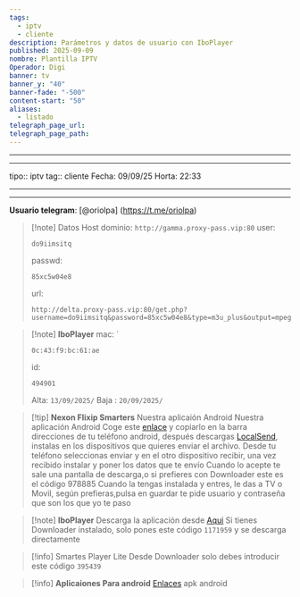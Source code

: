 ```yaml
---
tags:
  - iptv
  - cliente
description: Parámetros y datos de usuario con IboPlayer
published: 2025-09-09
nombre: Plantilla IPTV
Operador: Digi
banner: tv
banner_y: "40"
banner-fade: "-500"
content-start: "50"
aliases:
  - listado
telegraph_page_url:
telegraph_page_path:
---
```



---
---
tipo:: iptv
tag:: cliente
Fecha: 09/09/25
Horta: 22:33

---
---




**Usuario telegram**: [@oriolpa] (https://t.me/oriolpa)


>[!note] Datos Host
>dominio: `http://gamma.proxy-pass.vip:80`
>user:
>``` 
>do9iimsitq
>```
>passwd: 
>```
>85xc5w04e8
>```
>url: 
>```
>http://delta.proxy-pass.vip:80/get.php?username=do9iimsitq&password=85xc5w04e8&type=m3u_plus&output=mpegts
>```


>[!note] **IboPlayer**
>mac: `
> ```
> 0c:43:f9:bc:61:ae
> ``` 
>id:
>```
> 494901
> ```
> 
> Alta: `13/09/2025/` 
> Baja : `20/09/2025/`



>[!tip] **Nexon Flixip Smarters**
>Nuestra aplicaión Android
Nuestra aplicación Android 
Coge este [enlace](http://sw-apps.net/sw_nexon/Android%20App/NEXON_FLIXIP_Smarters.apk) y copiarlo en la barra direcciones de tu teléfono android, después descargas [LocalSend](https://localsend.org/es/download?os=android), instalas en los dispositivos que quieres enviar el archivo. Desde tu teléfono seleccionas enviar y en el otro dispositivo recibir, una vez recibido instalar y poner los datos que te envío
Cuando lo acepte te sale una pantalla de descarga,o si prefieres con
Downloader este es el código 978885 
 Cuando la tengas instalada y entres, le das a TV o Movil, según prefieras,pulsa en guardar te pide usuario y contraseña que son los que yo te paso

>[!note] **IboPlayer**
>Descarga la aplicación desde  [Aqui](http://ibodesk.com/iboupdate.apk)
Si tienes Downloader instalado, solo pones este código  `1171959` y se descarga directamente

> [!info] Smartes Player Lite
> Desde Downloader solo debes introducir este código `395439`



 >[!info] **Aplicaiones Para android**
 >[Enlaces](http://sw-apps.net/sw_nexon/Android%20App/NEXON-CODE-DOWNLOADER.txt) apk android
